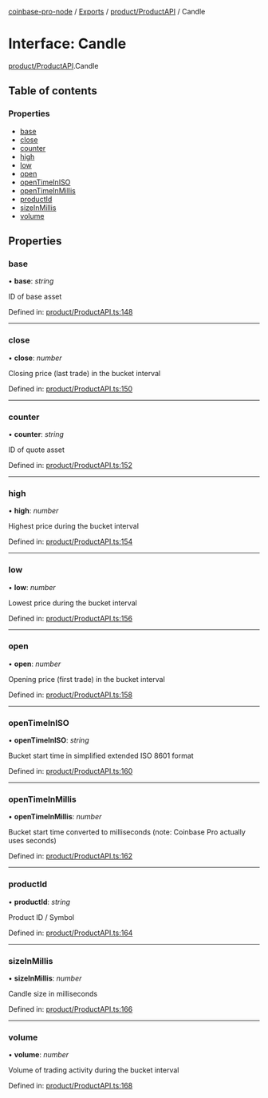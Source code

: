 [coinbase-pro-node](../README.md) / [Exports](../modules.md) / [product/ProductAPI](../modules/product_productapi.md) / Candle

# Interface: Candle

[product/ProductAPI](../modules/product_productapi.md).Candle

## Table of contents

### Properties

- [base](product_productapi.candle.md#base)
- [close](product_productapi.candle.md#close)
- [counter](product_productapi.candle.md#counter)
- [high](product_productapi.candle.md#high)
- [low](product_productapi.candle.md#low)
- [open](product_productapi.candle.md#open)
- [openTimeInISO](product_productapi.candle.md#opentimeiniso)
- [openTimeInMillis](product_productapi.candle.md#opentimeinmillis)
- [productId](product_productapi.candle.md#productid)
- [sizeInMillis](product_productapi.candle.md#sizeinmillis)
- [volume](product_productapi.candle.md#volume)

## Properties

### base

• **base**: _string_

ID of base asset

Defined in: [product/ProductAPI.ts:148](https://github.com/bennycode/coinbase-pro-node/blob/845b71d/src/product/ProductAPI.ts#L148)

---

### close

• **close**: _number_

Closing price (last trade) in the bucket interval

Defined in: [product/ProductAPI.ts:150](https://github.com/bennycode/coinbase-pro-node/blob/845b71d/src/product/ProductAPI.ts#L150)

---

### counter

• **counter**: _string_

ID of quote asset

Defined in: [product/ProductAPI.ts:152](https://github.com/bennycode/coinbase-pro-node/blob/845b71d/src/product/ProductAPI.ts#L152)

---

### high

• **high**: _number_

Highest price during the bucket interval

Defined in: [product/ProductAPI.ts:154](https://github.com/bennycode/coinbase-pro-node/blob/845b71d/src/product/ProductAPI.ts#L154)

---

### low

• **low**: _number_

Lowest price during the bucket interval

Defined in: [product/ProductAPI.ts:156](https://github.com/bennycode/coinbase-pro-node/blob/845b71d/src/product/ProductAPI.ts#L156)

---

### open

• **open**: _number_

Opening price (first trade) in the bucket interval

Defined in: [product/ProductAPI.ts:158](https://github.com/bennycode/coinbase-pro-node/blob/845b71d/src/product/ProductAPI.ts#L158)

---

### openTimeInISO

• **openTimeInISO**: _string_

Bucket start time in simplified extended ISO 8601 format

Defined in: [product/ProductAPI.ts:160](https://github.com/bennycode/coinbase-pro-node/blob/845b71d/src/product/ProductAPI.ts#L160)

---

### openTimeInMillis

• **openTimeInMillis**: _number_

Bucket start time converted to milliseconds (note: Coinbase Pro actually uses seconds)

Defined in: [product/ProductAPI.ts:162](https://github.com/bennycode/coinbase-pro-node/blob/845b71d/src/product/ProductAPI.ts#L162)

---

### productId

• **productId**: _string_

Product ID / Symbol

Defined in: [product/ProductAPI.ts:164](https://github.com/bennycode/coinbase-pro-node/blob/845b71d/src/product/ProductAPI.ts#L164)

---

### sizeInMillis

• **sizeInMillis**: _number_

Candle size in milliseconds

Defined in: [product/ProductAPI.ts:166](https://github.com/bennycode/coinbase-pro-node/blob/845b71d/src/product/ProductAPI.ts#L166)

---

### volume

• **volume**: _number_

Volume of trading activity during the bucket interval

Defined in: [product/ProductAPI.ts:168](https://github.com/bennycode/coinbase-pro-node/blob/845b71d/src/product/ProductAPI.ts#L168)
